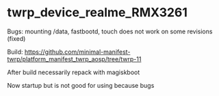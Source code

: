 # twrp_device_realme_RMX3261

Bugs: mounting /data, fastbootd, touch does not work on some revisions (fixed)

Build: https://github.com/minimal-manifest-twrp/platform_manifest_twrp_aosp/tree/twrp-11

After build necessarily repack with magiskboot

Now startup but is not good for using because bugs

